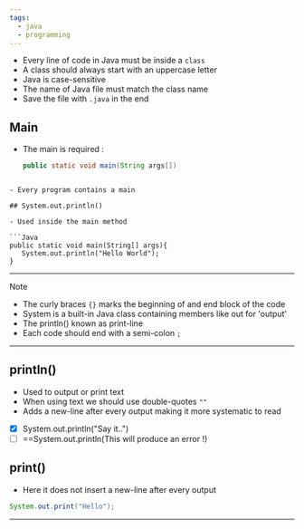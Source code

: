 ```yaml
---
tags:
  - java
  - programming
---
```

- Every line of code in Java must be inside a `class` 
- A class should always start with an uppercase letter
- Java is case-sensitive
- The name of Java file must match the class name
- Save the file with `.java` in the end

## Main

- The main is required :

     ```Java
  public static void main(String args[])
```

- Every program contains a main

## System.out.println()

- Used inside the main method

```Java
public static void main(String[] args){
   System.out.println("Hello World");
}
```

---

>[!Note]
> - The curly braces `{}` marks the beginning of and end block of the code
> - System is a built-in Java class containing members like out for 'output' 
> - The println() known as print-line 
> - Each code should end with a semi-colon `;`

---
##  println()

- Used to output or print text
- When using text we should use double-quotes `""` 
- Adds a new-line after every output making it more systematic to read

- [X] System.out.println("Say it..")
- [ ] ==System.out.println(This will produce an error !)

## print()

- Here it does not insert a new-line after every output

```Java
System.out.print("Hello");
```



---

